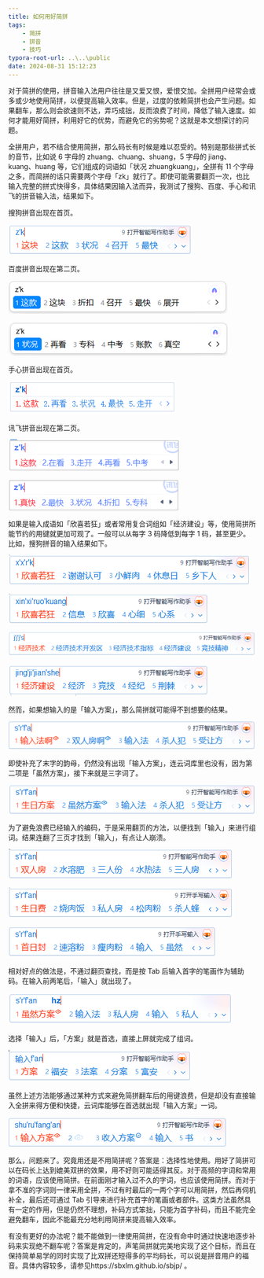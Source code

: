 ```yaml
---
title: 如何用好简拼
tags:
    - 简拼
    - 拼音
    - 技巧
typora-root-url: ..\..\public
date: 2024-08-31 15:12:23
---
```


对于简拼的使用，拼音输入法用户往往是又爱又恨，爱恨交加。全拼用户经常会或多或少地使用简拼，以便提高输入效率。但是，过度的依赖简拼也会产生问题。如果翻车，那么则会欲速则不达，弄巧成拙，反而浪费了时间，降低了输入速度。如何才能用好简拼，利用好它的优势，而避免它的劣势呢？这就是本文想探讨的问题。

全拼用户，若不结合使用简拼，那么码长有时候是难以忍受的。特别是那些拼式长的音节，比如说 6 字母的 zhuang、chuang、shuang，5 字母的 jiang、kuang、huang 等，它们组成的词语如「状况 zhuangkuang」，全拼有 11 个字母之多，而简拼的话只需要两个字母「zk」就行了。即使可能需要翻页一次，也比输入完整的拼式快得多，具体结果因输入法而异，我测试了搜狗、百度、手心和讯飞的拼音输入法，结果如下。

搜狗拼音出现在首页。

![image-20240831151823884](/public/images/image-20240831151823884.png)

百度拼音出现在第二页。

![image-20240831151850561](/public/images/image-20240831151850561.png)

![image-20240831151932905](/public/images/image-20240831151932905.png)

手心拼音出现在首页。

![image-20240831152054088](/public/images/image-20240831152054088.png)

讯飞拼音出现在第二页。

![image-20240831152223586](/public/images/image-20240831152223586.png)

![image-20240831152250192](/public/images/image-20240831152250192.png)

如果是输入成语如「欣喜若狂」或者常用复合词组如「经济建设」等，使用简拼所能节约的用键就更加可观了。一般可以从每字 3 码降低到每字 1 码，甚至更少。比如，搜狗拼音的输入结果如下。

![image-20240831153943122](/public/images/image-20240831153943122.png)

![image-20240831153913401](/public/images/image-20240831153913401.png)

![image-20240831154025697](/public/images/image-20240831154025697.png)

![image-20240831154054777](/public/images/image-20240831154054777.png)

然而，如果想输入的是「输入方案」，那么简拼就可能得不到想要的结果。

![image-20240831154530290](/public/images/image-20240831154530290.png)

即使补充了末字的韵母，仍然没有出现「输入方案」，连云词库里也没有，因为第二项是「虽然方案」，接下来就是三字词了。

![image-20240831154600410](/public/images/image-20240831154600410.png)

为了避免浪费已经输入的编码，于是采用翻页的方法，以便找到「输入」来进行组词。结果连翻了三页才找到「输入」，有点让人崩溃。

![image-20240831155805513](/public/images/image-20240831155805513.png)

![image-20240831155832898](/public/images/image-20240831155832898.png)

![image-20240831155858033](/public/images/image-20240831155858033.png)

相对好点的做法是，不通过翻页查找，而是按 Tab 后输入首字的笔画作为辅助码。在输入前两笔后，「输入」就出现了。

![image-20240831154714697](/public/images/image-20240831154714697.png)

选择「输入」后，「方案」就是首选，直接上屏就完成了组词。

![image-20240831154751193](/public/images/image-20240831154751193.png)

虽然上述方法能够通过某种方式来避免简拼翻车后的用键浪费，但是却没有直接输入全拼来得方便和快捷，云词库能够在首选就出现「输入方案」一词。

![image-20240831160151130](/public/images/image-20240831160151130.png)

那么，问题来了。究竟用还是不用简拼呢？答案是：选择性地使用。用好了简拼可以在码长上达到媲美双拼的效果，用不好则可能适得其反。对于高频的字词和常用的词语，应该使用简拼。在前面刚才输入过不久的字词，也应该使用简拼。而对于拿不准的字词则一律采用全拼，不过有时最后的一两个字可以用简拼，然后再伺机补全，最后还可通过 Tab 引导来进行补充首字的笔画或者部件。这类方法虽然具有一定的作用，但是仍然不理想，补码方式笨拙，只能为首字补码，而且不能完全避免翻车，因此不能最充分地利用简拼来提高输入效率。

有没有更好的办法呢？能不能做到一律使用简拼，在没有命中时通过快速地逐步补码来实现绝不翻车呢？答案是肯定的，声笔简拼就完美地实现了这个目标，而且在保持简单易学的同时实现了比双拼还短得多的平均码长，可以说是拼音用户的福音。具体内容较多，请参见https://sbxlm.github.io/sbjp/ 。
